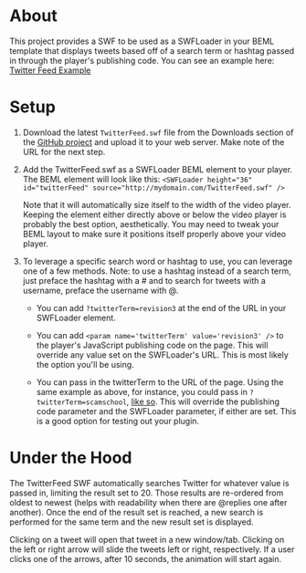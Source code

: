 About
=====

This project provides a SWF to be used as a SWFLoader in your BEML template that displays tweets based off of a search term or hashtag passed in through the player's publishing code. You can see an example here: [Twitter Feed Example](http://x.brightcove.com/brandon/Twitter-Feed/)


Setup
=====
1.	Download the latest `TwitterFeed.swf` file from the Downloads section of the [GitHub project](https://github.com/BrightcoveOS/Twitter-Feed-SWF) and upload it to your web server. Make note of the URL for the next step.

2.	Add the TwitterFeed.swf as a SWFLoader BEML element to your player. The BEML element will look like this:
`<SWFLoader height="36" id="twitterFeed" source="http://mydomain.com/TwitterFeed.swf" />`

	Note that it will automatically size itself to the width of the video player. Keeping the element either directly above or below the video player is probably the best option, aesthetically. You may need to tweak your BEML layout to make sure it positions itself properly above your video player.

3.	To leverage a specific search word or hashtag to use, you can leverage one of a few methods. Note: to use a hashtag instead of a search term, just preface the hashtag with a # and to search for tweets with a username, preface the username with @. 
	
	*	You can add `?twitterTerm=revision3` at the end of the URL in your SWFLoader element.
	
	*	You can add `<param name='twitterTerm' value='revision3' />` to the player's JavaScript publishing code on the page. This will override any value set on the SWFLoader's URL. This is most likely the option you'll be using.
	
	*	You can pass in the twitterTerm to the URL of the page. Using the same example as above, for instance, you could pass in `?twitterTerm=scamschool`, [like so](http://x.brightcove.com/brandon/Twitter-Feed/?twitterTerm=scamschool). This will override the publishing code parameter and the SWFLoader parameter, if either are set. This is a good option for testing out your plugin.


Under the Hood
==============

The TwitterFeed SWF automatically searches Twitter for whatever value is passed in, limiting the result set to 20. Those results are re-ordered from oldest to newest (helps with readability when there are @replies one after another). Once the end of the result set is reached, a new search is performed for the same term and the new result set is displayed. 

Clicking on a tweet will open that tweet in a new window/tab. Clicking on the left or right arrow will slide the tweets left or right, respectively. If a user clicks one of the arrows, after 10 seconds, the animation will start again. 